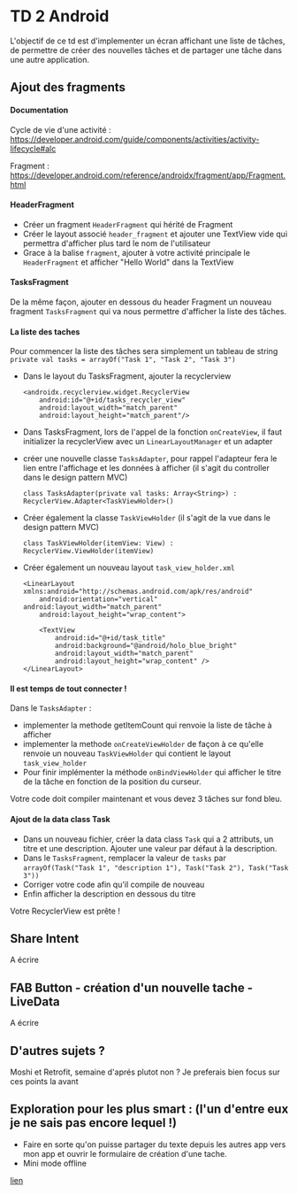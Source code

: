 # TD 2 Android

L'objectif de ce td est d'implementer un écran affichant une liste de tâches, de permettre de créer des nouvelles tâches et de partager une tâche dans une autre application.


## Ajout des fragments
#### Documentation
Cycle de vie d'une activité : https://developer.android.com/guide/components/activities/activity-lifecycle#alc

Fragment : https://developer.android.com/reference/androidx/fragment/app/Fragment.html

#### HeaderFragment
- Créer un fragment `HeaderFragment` qui hérité de Fragment
- Créer le layout associé `header_fragment` et ajouter une TextView vide qui permettra d'afficher plus tard le nom de l'utilisateur
- Grace à la balise `fragment`, ajouter à votre activité principale le `HeaderFragment` et afficher "Hello World" dans la TextView

#### TasksFragment
De la même façon, ajouter en dessous du header Fragment un nouveau fragment `TasksFragment` qui va nous permettre d'afficher la liste des tâches.

#### La liste des taches
Pour commencer la liste des tâches sera simplement un tableau de string
    `private val tasks = arrayOf("Task 1", "Task 2", "Task 3")`

- Dans le layout du TasksFragment, ajouter la recyclerview

      <androidx.recyclerview.widget.RecyclerView
          android:id="@+id/tasks_recycler_view"
          android:layout_width="match_parent"
          android:layout_height="match_parent"/>

- Dans TasksFragment, lors de l'appel de la fonction `onCreateView`, il faut initializer la recyclerView avec un `LinearLayoutManager` et un adapter
- créer une nouvelle classe `TasksAdapter`, pour rappel l'adapteur fera le lien entre l'affichage et les données à afficher (il s'agit du controller dans le design pattern MVC)

      class TasksAdapter(private val tasks: Array<String>) : RecyclerView.Adapter<TaskViewHolder>()

- Créer également la classe `TaskViewHolder` (il s'agit de la vue dans le design pattern MVC)

      class TaskViewHolder(itemView: View) : RecyclerView.ViewHolder(itemView)

- Créer également un nouveau layout `task_view_holder.xml`

      <LinearLayout xmlns:android="http://schemas.android.com/apk/res/android"
          android:orientation="vertical" android:layout_width="match_parent"
          android:layout_height="wrap_content">

          <TextView
              android:id="@+id/task_title"
              android:background="@android/holo_blue_bright"
              android:layout_width="match_parent"
              android:layout_height="wrap_content" />
      </LinearLayout>


#### Il est temps de tout connecter !
Dans le `TasksAdapter` :
- implementer la methode getItemCount qui renvoie la liste de tâche à afficher
- implementer la methode `onCreateViewHolder` de façon à ce qu'elle renvoie un nouveau `TaskViewHolder` qui contient le layout `task_view_holder`
- Pour finir implémenter la méthode `onBindViewHolder` qui afficher le titre de la tâche en fonction de la position du curseur.

Votre code doit compiler maintenant et vous devez 3 tâches sur fond bleu.


#### Ajout de la data class Task
- Dans un nouveau fichier, créer la data class `Task` qui a 2 attributs, un titre et une description. Ajouter une valeur par défaut à la description.
- Dans le `TasksFragment`, remplacer la valeur de `tasks` par `arrayOf(Task("Task 1", "description 1"), Task("Task 2"), Task("Task 3"))`
- Corriger votre code afin qu'il compile de nouveau
- Enfin afficher la description en dessous du titre

Votre RecyclerView est prête !

## Share Intent
A écrire

## FAB Button - création d'un nouvelle tache - LiveData
A écrire

## D'autres sujets ?
Moshi et Retrofit, semaine d'aprés plutot non ? Je preferais bien focus sur ces points la avant

## Exploration pour les plus smart : (l'un d'entre eux je ne sais pas encore lequel !)
- Faire en sorte qu'on puisse partager du texte depuis les autres app vers mon app et ouvrir le formulaire de création d'une tache.
- Mini mode offline

[lien][1]

[1]: https://developer.android.com/guide/components/activities/activity-lifecycle#alc
